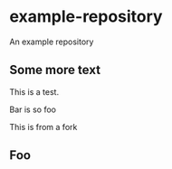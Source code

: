 # example-repository

An example repository

## Some more text

This is a test. 

Bar is so foo

This is from a fork

## Foo

